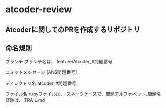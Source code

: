 # atcoder-review

## Atcoderに関してのPRを作成するリポジトリ
## 命名規則
ブランチ
ブランチ名は、
feature/Atcoder_#問題番号

コミットメッセージ
[ANS問題番号]

ディレクトリ名 atcoder_#問題番号

ファイル名 rubyファイルは、 スネークケースで、問題アルファベット_問題名 証跡は、 TRAIL.md
